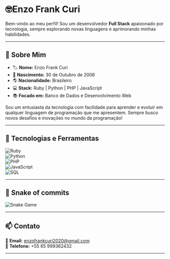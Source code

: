 # 🤓Enzo Frank Curi  

Bem-vindo ao meu perfil! Sou um desenvolvedor **Full Stack** apaixonado por tecnologia, sempre explorando novas linguagens e aprimorando minhas habilidades.  

---

## 🌟 Sobre Mim  
- 🏷 **Nome:** Enzo Frank Curi  
- 🎂 **Nascimento:** 30 de Outubro de 2006  
- 🌎 **Nacionalidade:** Brasileiro  
- 💻 **Stack:** Ruby | Python | PHP | JavaScript  
- 📚 **Focado em:** Banco de Dados e Desenvolvimento Web  

Sou um entusiasta da tecnologia com facilidade para aprender e evoluir em qualquer linguagem de programação que me apresentem. Sempre busco novos desafios e inovações no mundo da programação!  

---

## 🚀 Tecnologias e Ferramentas  
![Ruby](https://img.shields.io/badge/Ruby-CC342D?style=for-the-badge&logo=ruby&logoColor=white)  
![Python](https://img.shields.io/badge/Python-3776AB?style=for-the-badge&logo=python&logoColor=white)  
![PHP](https://img.shields.io/badge/PHP-777BB4?style=for-the-badge&logo=php&logoColor=white)  
![JavaScript](https://img.shields.io/badge/JavaScript-F7DF1E?style=for-the-badge&logo=javascript&logoColor=black)  
![SQL](https://img.shields.io/badge/SQL-003B57?style=for-the-badge&logo=database&logoColor=white)  

---

## 🐍 Snake of commits   
![Snake Game](https://github.com/Platane/snk/blob/output/github-contribution-dark-grid-snake.svg) 

---

## 📫 Contato  
📧 **Email:** [enzofrankcuri2020@gmail.com](mailto:enzofrankcuri2020@gmail.com)  
📱 **Telefone:** +55 65 999362432  

---

